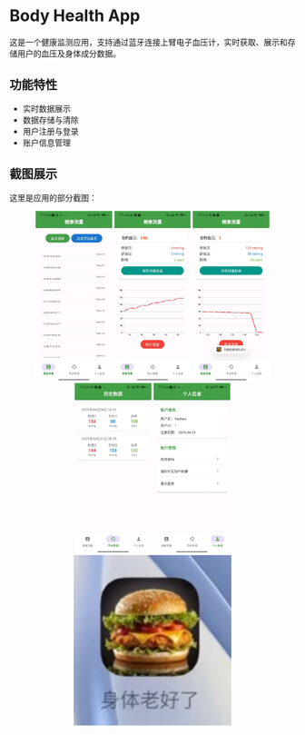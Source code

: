 # Body Health App

这是一个健康监测应用，支持通过蓝牙连接上臂电子血压计，实时获取、展示和存储用户的血压及身体成分数据。

## 功能特性
- 实时数据展示
- 数据存储与清除
- 用户注册与登录
- 账户信息管理

## 截图展示

这里是应用的部分截图：

<div align="center">
    <img src="images/pic_01.jpg" alt="Screenshot 2" height="300"/>
    <img src="images/pic_02.jpg" alt="Screenshot 3" height="300"/>
    <img src="images/pic_03.jpg" alt="Screenshot 4" height="300"/>
    <img src="images/pic_04.jpg" alt="Screenshot 4" height="300"/>
    <img src="images/pic_05.jpg" alt="Screenshot 4" height="300"/>
    <img src="images/pic_00.jpg" alt="Screenshot 1" height="300"/>
</div>
